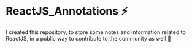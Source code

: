 # ReactJS_Annotations ⚡
I created this repository, to store some notes and information related to ReactJS, in a public way to contribute to the community as well 🚀

